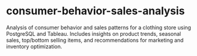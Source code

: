# consumer-behavior-sales-analysis
Analysis of consumer behavior and sales patterns for a clothing store using PostgreSQL and Tableau. Includes insights on product trends, seasonal sales, top/bottom selling items, and recommendations for marketing and inventory optimization.
